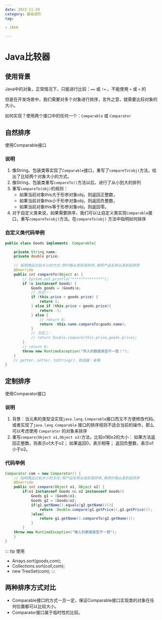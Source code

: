 ```yaml
---
date: 2022-11-29
category: 基础进阶
tag:

- JAVA

---
```


# Java比较器

## 使用背景

Java中的对象，正常情况下，只能进行比较：`==`  或  `!=` 。不能使用 `>` 或 `<` 的

但是在开发场景中，我们需要对多个对象进行排序，言外之意，就需要比较对象的大小。

如何实现？使用两个接口中的任何一个：`Comparable` 或 `Comparator`

## 自然排序

使用Comparable接口

### 说明

1. 像String、包装类等实现了`Comparable`接口，重写了`compareTo(obj)`方法，给出了比较两个对象大小的方式。
2. 像String、包装类重写`compareTo()`方法以后，进行了从小到大的排列
3. 重写`compareTo(obj)`的规则：
	- 如果当前对象this大于形参对象obj，则返回正整数，
	- 如果当前对象this小于形参对象obj，则返回负整数，
	- 如果当前对象this等于形参对象obj，则返回零。
4. 对于自定义类来说，如果需要排序，我们可以让自定义类实现`Comparable`接口，重写`compareTo(obj)`方法。在`compareTo(obj)`
   方法中指明如何排序

### 自定义类代码举例

```java
public class Goods implements  Comparable{

	private String name;
	private double price;
	
	// 指明商品比较大小的方式:照价格从低到高排序,再照产品名称从高到低排序
	@Override
	public int compareTo(Object o) {
		// System.out.println("**************");
		if (o instanceof Goods) {
			Goods goods = (Goods)o;
			// 方式一：
			if (this.price > goods.price) {
				return 1;
			} else if (this.price < goods.price){
				return -1;
			} else {
				// return 0;
				return -this.name.compareTo(goods.name);
			}
			// 方式二：
			// return Double.compare(this.price,goods.price);
		}
		// return 0;
		throw new RuntimeException("传入的数据类型不一致！");
	}
	// getter、setter、toString()、构造器：省略
}
```

## 定制排序

使用Comparator接口

### 说明

1. 背景：当元素的类型没实现`java.lang.Comparable`接口而又不方便修改代码，或者实现了`java.lang.Comparable`
   接口的排序规则不适合当前的操作，那么可以考虑使用 `Comparator` 的对象来排序
2. 重写`compare(Object o1,Object o2)`方法，比较o1和o2的大小：
   如果方法返回正整数，则表示o1大于o2；
   如果返回0，表示相等；
   返回负整数，表示o1小于o2。

### 代码举例

```java
Comparator com = new Comparator() {
	// 指明商品比较大小的方式:照产品名称从低到高排序,再照价格从高到低排序
	@Override
	public int compare(Object o1, Object o2) {
		if(o1 instanceof Goods && o2 instanceof Goods){
			Goods g1 = (Goods)o1;
			Goods g2 = (Goods)o2;
			if(g1.getName().equals(g2.getName())){
				return -Double.compare(g1.getPrice(),g2.getPrice());
			}else{
				return g1.getName().compareTo(g2.getName());
			}
		}
	throw new RuntimeException("输入的数据类型不一致");
	}
}
```

::: tip 使用

* Arrays.sort(goods,com);
* Collections.sort(coll,com);
* new TreeSet(com);
  :::

## 两种排序方式对比

* Comparable接口的方式一旦一定，保证Comparable接口实现类的对象在任何位置都可以比较大小。
* Comparator接口属于临时性的比较。
